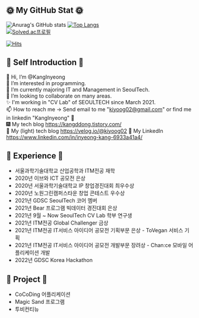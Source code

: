 ## 🌞 My GitHub Stat 🌞

![Anurag's GitHub stats](https://github-readme-stats.vercel.app/api?username=KangInyeong&show_icons=true)
[![Top Langs](https://github-readme-stats.vercel.app/api/top-langs/?username=KangInyeong&langs_count=3)](https://github.com/anuraghazra/github-readme-stats)   
[![Solved.ac프로필](http://mazassumnida.wtf/api/pastel/generate_badge?boj=kiyoog02)](https://solved.ac/kiyoog02) 



[![Hits](https://hits.seeyoufarm.com/api/count/incr/badge.svg?url=https%3A%2F%2Fgithub.com%2FKangInyeong&count_bg=%23F8F942&title_bg=%23BBE5AA&icon=&icon_color=%23B6B3B3&title=hits&edge_flat=false)](https://hits.seeyoufarm.com)

## 💛 Self Introduction 💛
👋 Hi, I’m @KangInyeong   
👀 I’m interested in programming.  
🌱 I’m currently majoring IT and Management in SeoulTech.  
💞️ I’m looking to collaborate on many areas.  
✨ I'm working in "CV Lab" of SEOULTECH since March 2021.  
📫 How to reach me -> Send email to me "kiyoog02@gmail.com" or find me in linkedin "KangInyeong" 💩  
🎆 My tech blog https://kangddong.tistory.com/  
🏐 My (light) tech blog https://velog.io/@kiyoog02
🦋 My LinkedIn https://www.linkedin.com/in/inyeong-kang-6933a41a4/
<br>

## 🌻 Experience 🌻
* 서울과학기술대학교 산업공학과 ITM전공 재학  
* 2020년 이브와 ICT 공모전 은상 
* 2020년 서울과학기술대학교 IP 창업경진대회 최우수상
* 2020년 노원그린캠퍼스타운 창업 콘테스트 우수상
* 2021년 GDSC SeoulTech 코어 멤버
* 2021년 Bear 프로그램 빅데이터 경진대회 은상
* 2021년 9월 ~ Now SeoulTech CV Lab 학부 연구생
* 2021년 ITM전공 Global Challenger 금상
* 2021년 ITM전공 IT서비스 아이디어 공모전 기획부문 은상 - ToVegan 서비스 기획
* 2021년 ITM전공 IT서비스 아이디어 공모전 개발부문 장려상 - Chan:ce 모바일 어플리케이션 개발
* 2022년 GDSC Korea Hackathon

## 🥞 Project 🥞
* CoCoDing 어플리케이션
* Magic Sand 프로그램
* 투비컨티뉴
